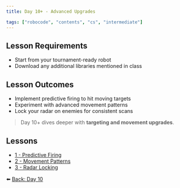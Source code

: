 ```yaml
---
title: Day 10+ - Advanced Upgrades

tags: ["robocode", "contents", "cs", "intermediate"]
---
```


## Lesson Requirements

* Start from your tournament-ready robot
* Download any additional libraries mentioned in class

## Lesson Outcomes

* Implement predictive firing to hit moving targets
* Experiment with advanced movement patterns
* Lock your radar on enemies for consistent scans

> Day 10+ dives deeper with **targeting and movement upgrades**.

## Lessons

- [1 - Predictive Firing](/robocode/Day-10+/00_predictive_firing)
- [2 - Movement Patterns](/robocode/Day-10+/01_movement_patterns)
- [3 - Radar Locking](/robocode/Day-10+/02_radar_locking)

⬅️ [Back: Day 10](/robocode/Day-10/index)
